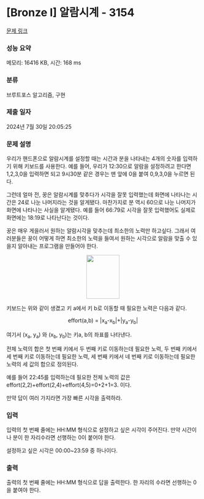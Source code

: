 # [Bronze I] 알람시계 - 3154 

[문제 링크](https://www.acmicpc.net/problem/3154) 

### 성능 요약

메모리: 16416 KB, 시간: 168 ms

### 분류

브루트포스 알고리즘, 구현

### 제출 일자

2024년 7월 30일 20:05:25

### 문제 설명

<p>우리가 핸드폰으로 알람시계를 설정할 때는 시간과 분을 나타내는 4개의 숫자를 입력하기 위해 키보드를 사용한다. 예를 들어, 우리가 12:30으로 알람을 설정하려고 한다면 1,2,3,0을 입력하면 되고 9시30분 같은 경우는 맨 앞에 0을 붙여 0,9,3,0을 누르면 된다.</p>

<p>그런데 얼마 전, 꿍은 알람시계를 맞추다가 시각을 잘못 입력했는데 화면에 나타나는 시간은 24로 나눈 나머지라는 것을 알게됐다. 마찬가지로 분 역시 60으로 나눈 나머지가 화면에 나타나는 사실을 알게됐다. 예를 들어 66:79로 시각을 잘못 입력했어도 실제로 화면에는 18:19로 나타난다는 것이다.</p>

<p>꿍은 매우 게을러서 원하는 알람시각을 맞추는데 최소한의 노력만 하고싶다. 그래서 여러분들은 꿍이 어떻게 하면 최소한의 노력을 들여서 원하는 시각으로 알람을 맞출 수 있을지 알아내는 프로그램을 만들어야 한다.</p>

<p style="text-align: center;"><img alt="" src="" style="width: 86px; height: 114px;"></p>

<p>키보드는 위와 같이 생겼고 키 a에서 키 b로 이동할 때 필요한 노력은 다음과 같다.</p>

<p style="text-align: center;">effort(a,b) = |x<sub>a</sub>-x<sub>b</sub>|+|y<sub>a</sub>-y<sub>b</sub>|</p>

<p>여기서 (x<sub>a</sub>, y<sub>a</sub>) 와 (x<sub>b</sub>, y<sub>b</sub>)는 키a, b의 좌표를 나타낸다.</p>

<p>전체 노력의 합은 첫 번째 키에서 두 번째 키로 이동하는데 필요한 노력, 두 번째 키에서 세 번째 키로 이동하는데 필요한 노력, 세 번째 키에서 네 번째 키로 이동하는데 필요한 노력의 세 값의 합으로 정의된다.</p>

<p>예를 들어 22:45를 입력하는데 필요한 전체 노력의 값은 effort(2,2)+effort(2,4)+effort(4,5)=0+2+1=3. 이다.</p>

<p>만약 답이 여러 가지라면 가장 빠른 시각을 출력하라.</p>

### 입력 

 <p>입력의 첫 번째 줄에는 HH:MM 형식으로 설정하고 싶은 시각이 주어진다. 만약 시간이나 분이 한 자리수라면 선행하는 0이 붙어야 한다.</p>

<p>설정하고 싶은 시각은 00:00~23:59 중 하나이다.</p>

### 출력 

 <p>출력의 첫 번째 줄에는 HH:MM 형식으로 답을 출력한다. 한 자리의 수라면 선행하는 0을 붙여야 한다.</p>

